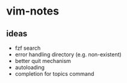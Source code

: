 # vim-notes

## ideas

* fzf search
* error handling directory (e.g. non-existent)
* better quit mechanism
* autoloading
* completion for topics command
